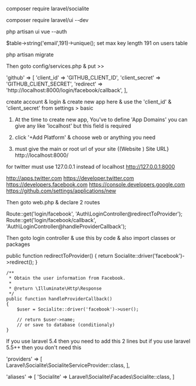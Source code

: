 composer require laravel/socialite

composer require laravel/ui --dev

php artisan ui vue --auth

$table->string('email',191)->unique();
 set max key length 191 on users table

php artisan migrate

Then goto config/services.php & put >>

'github' => [
    'client_id' => 'GITHUB_CLIENT_ID',
    'client_secret' => 'GITHUB_CLIENT_SECRET',
    'redirect' => 'http://localhost:8000/login/facebook/callback',
],

create account & login & create new app here & use the 'client_id' & 'client_secret' from settings > basic

01. At the time to create new app, You've to define  'App Domains' you can give any like 'localhost' but this field is required

02. click '+Add Platform' & choose web or anything you need

03. must give the main or root url of your site {(Website ) Site URL} http://localhost:8000/

for twitter must use 127.0.0.1 instead of localhost 
http://127.0.0.1:8000

http://apps.twitter.com
https://developer.twitter.com
https://developers.facebook.com
https://console.developers.google.com
https://github.com/settings/applications/new

Then goto web.php & declare 2 routes

Route::get('login/facebook', 'Auth\LoginController@redirectToProvider');
Route::get('login/facebook/callback', 'Auth\LoginController@handleProviderCallback');

Then goto login controller & use this by code & also import classes or packages

public function redirectToProvider()
    {
        return Socialite::driver('facebook')->redirect();
    }

    /**
     * Obtain the user information from Facebook.
     *
     * @return \Illuminate\Http\Response
     */
    public function handleProviderCallback()
    {
        $user = Socialite::driver('facebook')->user();

        // return $user->name;
        // or save to database (conditionaly)
    }

If you use laravel 5.4 then you need to add this 2 lines but if you use laravel 5.5++ then you don't need this

'providers' => [    
Laravel\Socialite\SocialiteServiceProvider::class,
],

'aliases' => [
    'Socialite' => Laravel\Socialite\Facades\Socialite::class,
    ]